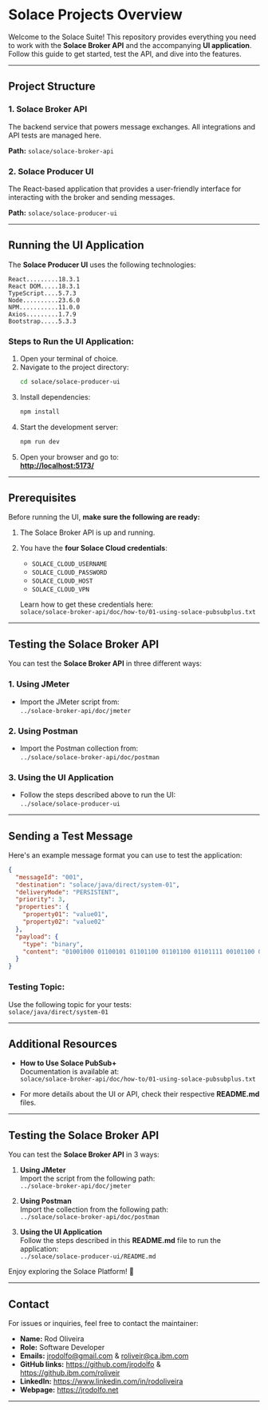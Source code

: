 # Solace Projects Overview

Welcome to the Solace Suite! This repository provides everything you need to work with the **Solace Broker API** and the accompanying **UI application**. Follow this guide to get started, test the API, and dive into the features.

---

## Project Structure

### 1. **Solace Broker API**
The backend service that powers message exchanges. All integrations and API tests are managed here.

**Path:** `solace/solace-broker-api`

### 2. **Solace Producer UI**
The React-based application that provides a user-friendly interface for interacting with the broker and sending messages.

**Path:** `solace/solace-producer-ui`

---

## Running the UI Application

The **Solace Producer UI** uses the following technologies:

```text
React.........18.3.1
React DOM.....18.3.1
TypeScript....5.7.3
Node..........23.6.0
NPM...........11.0.0
Axios.........1.7.9
Bootstrap.....5.3.3
```

### Steps to Run the UI Application:

1. Open your terminal of choice.
2. Navigate to the project directory:
   ```bash
   cd solace/solace-producer-ui
   ```
3. Install dependencies:
   ```bash
   npm install
   ```
4. Start the development server:
   ```bash
   npm run dev
   ```
5. Open your browser and go to:  
   **[http://localhost:5173/](http://localhost:5173/)**

---

## Prerequisites

Before running the UI, **make sure the following are ready:**

1. The Solace Broker API is up and running.
2. You have the **four Solace Cloud credentials**:
   - `SOLACE_CLOUD_USERNAME`
   - `SOLACE_CLOUD_PASSWORD`
   - `SOLACE_CLOUD_HOST`
   - `SOLACE_CLOUD_VPN`

   Learn how to get these credentials here:  
   `solace/solace-broker-api/doc/how-to/01-using-solace-pubsubplus.txt`

---

## Testing the Solace Broker API

You can test the **Solace Broker API** in three different ways:

### 1. **Using JMeter**
- Import the JMeter script from:  
  `../solace-broker-api/doc/jmeter`

### 2. **Using Postman**
- Import the Postman collection from:  
  `../solace/solace-broker-api/doc/postman`

### 3. **Using the UI Application**
- Follow the steps described above to run the UI:  
  `../solace/solace-producer-ui`

---

## Sending a Test Message

Here's an example message format you can use to test the application:

```json
{
  "messageId": "001",
  "destination": "solace/java/direct/system-01",
  "deliveryMode": "PERSISTENT",
  "priority": 3,
  "properties": {
    "property01": "value01",
    "property02": "value02"
  },
  "payload": {
    "type": "binary",
    "content": "01001000 01100101 01101100 01101100 01101111 00101100 00100000 01010111 01101111 01110010 01101100 01100100 00100001"
  }
}
```

### Testing Topic:
Use the following topic for your tests:  
`solace/java/direct/system-01`

---

## Additional Resources

- **How to Use Solace PubSub+**  
  Documentation is available at:  
  `solace/solace-broker-api/doc/how-to/01-using-solace-pubsubplus.txt`

- For more details about the UI or API, check their respective **README.md** files.

---

## Testing the Solace Broker API

You can test the **Solace Broker API** in 3 ways:

1. **Using JMeter**  
   Import the script from the following path:  
   `../solace-broker-api/doc/jmeter`

2. **Using Postman**  
   Import the collection from the following path:  
   `../solace/solace-broker-api/doc/postman`

3. **Using the UI Application**  
   Follow the steps described in this **README.md** file to run the application:  
   `../solace/solace-producer-ui/README.md`

Enjoy exploring the Solace Platform! 🚀

---
## Contact

For issues or inquiries, feel free to contact the maintainer:

- **Name:** Rod Oliveira
- **Role:** Software Developer
- **Emails:** jrodolfo@gmail.com & roliveir@ca.ibm.com
- **GitHub links:** https://github.com/jrodolfo & https://github.ibm.com/roliveir
- **LinkedIn:** https://www.linkedin.com/in/rodoliveira
- **Webpage:** https://jrodolfo.net
---
